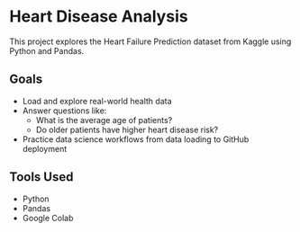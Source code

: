 # Heart Disease Analysis

This project explores the Heart Failure Prediction dataset from Kaggle using Python and Pandas.

## Goals
- Load and explore real-world health data
- Answer questions like:
  - What is the average age of patients?
  - Do older patients have higher heart disease risk?
- Practice data science workflows from data loading to GitHub deployment

## Tools Used
- Python
- Pandas
- Google Colab
